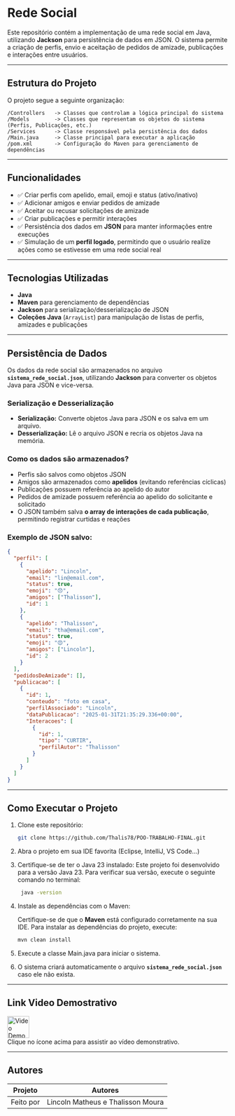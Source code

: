 # Rede Social

Este repositório contém a implementação de uma rede social em Java, utilizando **Jackson** para persistência de dados em JSON. O sistema permite a criação de perfis, envio e aceitação de pedidos de amizade, publicações e interações entre usuários.

---

## Estrutura do Projeto

O projeto segue a seguinte organização:

```
/Controllers   -> Classes que controlam a lógica principal do sistema
/Models        -> Classes que representam os objetos do sistema (Perfis, Publicações, etc.)
/Services      -> Classe responsável pela persistência dos dados
/Main.java     -> Classe principal para executar a aplicação
/pom.xml       -> Configuração do Maven para gerenciamento de dependências
```

---

## Funcionalidades

- ✅ Criar perfis com apelido, email, emoji e status (ativo/inativo)
- ✅ Adicionar amigos e enviar pedidos de amizade
- ✅ Aceitar ou recusar solicitações de amizade
- ✅ Criar publicações e permitir interações
- ✅ Persistência dos dados em **JSON** para manter informações entre execuções
- ✅ Simulação de um **perfil logado**, permitindo que o usuário realize ações como se estivesse em uma rede social real

---

## Tecnologias Utilizadas

- **Java**
- **Maven** para gerenciamento de dependências
- **Jackson** para serialização/desserialização de JSON
- **Coleções Java** (`ArrayList`) para manipulação de listas de perfis, amizades e publicações

---

## Persistência de Dados

Os dados da rede social são armazenados no arquivo **`sistema_rede_social.json`**, utilizando **Jackson** para converter os objetos Java para JSON e vice-versa.

### Serialização e Desserialização

- **Serialização:** Converte objetos Java para JSON e os salva em um arquivo.
- **Desserialização:** Lê o arquivo JSON e recria os objetos Java na memória.

### Como os dados são armazenados?

- Perfis são salvos como objetos JSON
- Amigos são armazenados como **apelidos** (evitando referências cíclicas)
- Publicações possuem referência ao apelido do autor
- Pedidos de amizade possuem referência ao apelido do solicitante e solicitado
- O JSON também salva **o array de interações de cada publicação**, permitindo registrar curtidas e reações

### Exemplo de JSON salvo:

```json
{
  "perfil": [
    {
      "apelido": "Lincoln",
      "email": "lin@email.com",
      "status": true,
      "emoji": "😞",
      "amigos": ["Thalisson"],
      "id": 1
    },
    {
      "apelido": "Thalisson",
      "email": "tha@email.com",
      "status": true,
      "emoji": "😍",
      "amigos": ["Lincoln"],
      "id": 2
    }
  ],
  "pedidosDeAmizade": [],
  "publicacao": [
    {
      "id": 1,
      "conteudo": "foto em casa",
      "perfilAssociado": "Lincoln",
      "dataPublicacao": "2025-01-31T21:35:29.336+00:00",
      "Interacoes": [
        {
          "id": 1,
          "tipo": "CURTIR",
          "perfilAutor": "Thalisson"
        }
      ]
    }
  ]
}
```

---

## Como Executar o Projeto

1. Clone este repositório:

   ```sh
   git clone https://github.com/Thalis78/POO-TRABALHO-FINAL.git
   ```

2. Abra o projeto em sua IDE favorita (Eclipse, IntelliJ, VS Code...)

3. Certifique-se de ter o Java 23 instalado:
   Este projeto foi desenvolvido para a versão Java 23. Para verificar sua versão, execute o seguinte comando no terminal:

   ```sh
    java -version
   ```

4. Instale as dependências com o Maven:

   Certifique-se de que o **Maven** está configurado corretamente na sua IDE. Para instalar as dependências do projeto, execute:

   ```sh
   mvn clean install


   ```

5. Execute a classe Main.java para iniciar o sistema.

6. O sistema criará automaticamente o arquivo **`sistema_rede_social.json`** caso ele não exista.

---

## Link Video Demostrativo

<a href="https://youtu.be/pexVjD5l8l0">
  <img src="https://img.icons8.com/?size=100&id=108794&format=png&color=000000" alt="Video Demonstrativo" width="50" />
</a><br>
Clique no ícone acima para assistir ao vídeo demonstrativo.

---

## Autores

| **Projeto** | **Autores**                       |
| ----------- | --------------------------------- |
| Feito por   | Lincoln Matheus e Thalisson Moura |
